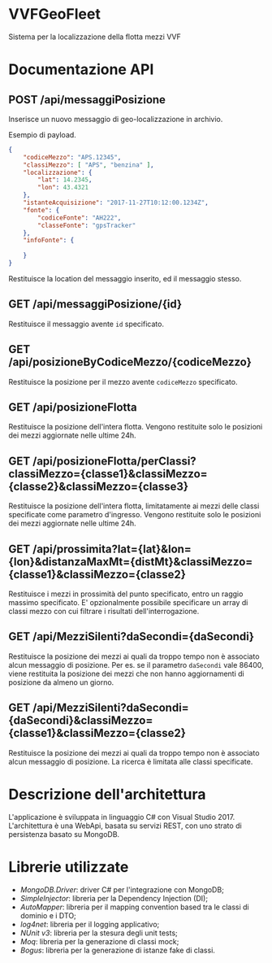 # VVFGeoFleet
Sistema per la localizzazione della flotta mezzi VVF

# Documentazione API

## POST /api/messaggiPosizione
Inserisce un nuovo messaggio di geo-localizzazione in archivio.

Esempio di payload.

```json
{
    "codiceMezzo": "APS.12345",
    "classiMezzo": [ "APS", "benzina" ],
    "localizzazione": {
        "lat": 14.2345,
        "lon": 43.4321
    },
    "istanteAcquisizione": "2017-11-27T10:12:00.1234Z",
    "fonte": {
        "codiceFonte": "AH222",
        "classeFonte": "gpsTracker"
    },
    "infoFonte": {
      
    }
}
```
Restituisce la location del messaggio inserito, ed il messaggio stesso.

## GET /api/messaggiPosizione/{id}
Restituisce il messaggio avente `id` specificato.

## GET /api/posizioneByCodiceMezzo/{codiceMezzo}
Restituisce la posizione per il mezzo avente `codiceMezzo` specificato.

## GET /api/posizioneFlotta
Restituisce la posizione dell'intera flotta.
Vengono restituite solo le posizioni dei mezzi aggiornate nelle ultime 24h.

## GET /api/posizioneFlotta/perClassi?classiMezzo={classe1}&classiMezzo={classe2}&classiMezzo={classe3}
Restituisce la posizione dell'intera flotta, limitatamente ai mezzi delle classi specificate come parametro d'ingresso.
Vengono restituite solo le posizioni dei mezzi aggiornate nelle ultime 24h.

## GET /api/prossimita?lat={lat}&lon={lon}&distanzaMaxMt={distMt}&classiMezzo={classe1}&classiMezzo={classe2}
Restituisce i mezzi in prossimità del punto specificato, entro un raggio massimo specificato. E' opzionalmente possibile specificare un array di classi mezzo con cui filtrare i risultati dell'interrogazione.

## GET /api/MezziSilenti?daSecondi={daSecondi}
Restituisce la posizione dei mezzi ai quali da troppo tempo non è associato alcun messaggio di posizione. Per es. se il parametro `daSecondi` vale 86400, viene restituita la posizione dei mezzi che non hanno aggiornamenti di posizione da almeno un giorno.

## GET /api/MezziSilenti?daSecondi={daSecondi}&classiMezzo={classe1}&classiMezzo={classe2}
Restituisce la posizione dei mezzi ai quali da troppo tempo non è associato alcun messaggio di posizione. La ricerca è limitata alle classi specificate.

# Descrizione dell'architettura
L'applicazione è sviluppata in linguaggio C# con Visual Studio 2017. L'architettura è una WebApi, basata su servizi REST, con uno strato di persistenza basato su MongoDB.

# Librerie utilizzate

- *MongoDB.Driver*: driver C# per l'integrazione con MongoDB;
- *SimpleInjector*: libreria per la Dependency Injection (DI);
- *AutoMapper*: libreria per il mapping convention based tra le classi di dominio e i DTO;
- *log4net*: libreria per il logging applicativo;
- *NUnit v3*: libreria per la stesura degli unit tests;
- *Moq*: libreria per la generazione di classi mock;
- *Bogus*: libreria per la generazione di istanze fake di classi.
